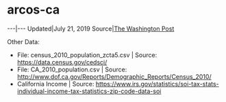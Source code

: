 # arcos-ca

---|---
Updated|July 21, 2019
Source|[The Washington Post](https://www.washingtonpost.com/graphics/2019/investigations/dea-pain-pill-database/#download-resources)

Other Data:
* File: census_2010_population_zcta5.csv | Source: https://data.census.gov/cedsci/
* File: CA_2010_population.csv | Source: http://www.dof.ca.gov/Reports/Demographic_Reports/Census_2010/
* California Income | Source: https://www.irs.gov/statistics/soi-tax-stats-individual-income-tax-statistics-zip-code-data-soi
